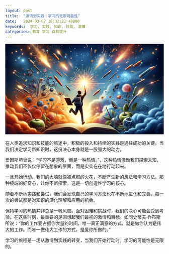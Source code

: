 ```yaml
---
layout: post
title:  "激情到实践：学习的无限可能性"
date:   2024-03-07 16:32:21 +0800
keywords:  学习, 实践, 知识, 技能, 激情
categories: 教育 学习 自我提升
---
```


![激情到实践：学习的无限可能性](https://raw.githubusercontent.com/jamiesun/images/master/default/zIGuZA.png)

在人类追求知识和技能的旅途中，积极的投入和持续的实践是通往成功的关键。当我们决定学习新知识时，这份决心本身就是一股强大的动力。

爱因斯坦曾说：“学习不是游戏，而是一种热情。”，这种热情激励我们探索未知，推动我们不仅仅停留在想象的层面，而是实实在在地行动起来。

一旦开始行动，我们的大脑就像被点燃的火花，不断产生新的想法和学习方法。那种极端的好奇心，让你不断探索，这是一切创造性学习的核心。

随着不断地实践和尝试，我们会发现自己的学习方法也在不断地进化和完善。每一次的尝试都是对知识的深化理解和应用的机会。

保持学习的热情并非总是一帆风顺。面对困难和挑战时，我们的决心可能会受到考验。在这些时刻，最重要的是回想起我们最初的激情和目标。如同史蒂夫·乔布斯所说：“你的工作要占据你大量的时间，唯一真正满意的方式，就是做你认为是伟大的工作。而唯一做伟大工作的方式，是爱你所做的。”

学习的旅程是一场从激情到实践的转变，当我们开始行动时，学习的可能性是无限的。
